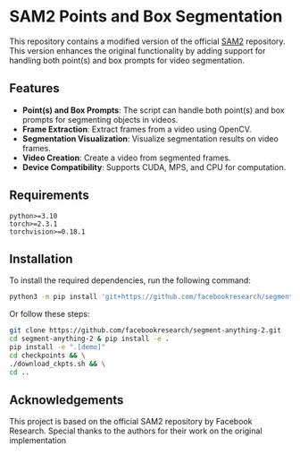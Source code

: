 # SAM2 Points and Box Segmentation

This repository contains a modified version of the official [SAM2](https://github.com/facebookresearch/segment-anything-2) repository. This version enhances the original functionality by adding support for handling both point(s) and box prompts for video segmentation.

## Features

- **Point(s) and Box Prompts**: The script can handle both point(s) and box prompts for segmenting objects in videos.
- **Frame Extraction**: Extract frames from a video using OpenCV.
- **Segmentation Visualization**: Visualize segmentation results on video frames.
- **Video Creation**: Create a video from segmented frames.
- **Device Compatibility**: Supports CUDA, MPS, and CPU for computation.

## Requirements
`python>=3.10` <br />
`torch>=2.3.1` <br />
`torchvision>=0.18.1` <br />

## Installation

To install the required dependencies, run the following command:

```bash
python3 -m pip install 'git+https://github.com/facebookresearch/segment-anything-2.git'
```
Or follow these steps:
```bash
git clone https://github.com/facebookresearch/segment-anything-2.git
cd segment-anything-2 & pip install -e .
pip install -e ".[demo]"
cd checkpoints && \
./download_ckpts.sh && \
cd ..
```
## Acknowledgements
This project is based on the official SAM2 repository by Facebook Research. Special thanks to the authors for their work on the original implementation
